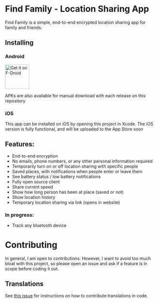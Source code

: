 # Find Family - Location Sharing App
Find Family is a simple, end-to-end encrypted location sharing app for family and friends.

## Installing

### Android
[<img src="https://f-droid.org/badge/get-it-on.png" alt="Get it on F-Droid" height="80">](https://f-droid.org/packages/cc.findfamily.app)

APKs are also available for manual download with each release on this repository

### iOS
This app can be installed on iOS by opening this project in Xcode. The iOS version is fully functional, and will be uploaded to the App Store soon

## Features:
- End-to-end encryption
- No emails, phone numbers, or any other personal information required
- Temporarily turn on or off location sharing with specific people
- Saved places, with notifications when people enter or leave them
- See battery status / low battery notifications
- Fully open source client
- Share current speed
- Show how long person has been at place (saved or not)
- Show location history
- Temporary location sharing via link (opens in website)

### In progress:
- Track any bluetooth device

# Contributing
In general, I am open to contributions. However, I want to avoid too much bloat with this project, so please open an issue and ask if a feature is in scope before coding it out.

## Translations
See [this issue](https://github.com/vayun-mathur/Find-Family/issues/2) for instructions on how to contribute translations in code.
